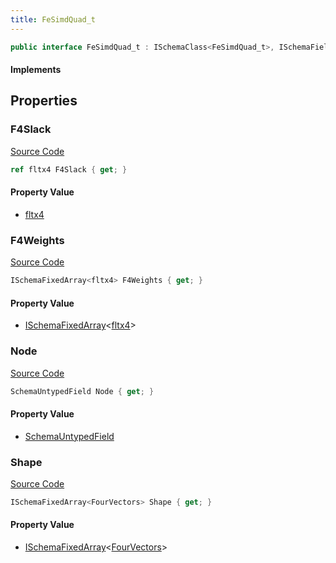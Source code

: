 ```yaml
---
title: FeSimdQuad_t
---
```


```csharp
public interface FeSimdQuad_t : ISchemaClass<FeSimdQuad_t>, ISchemaField, ISchemaClass, INativeHandle
```

#### Implements

## Properties

### F4Slack

[Source Code](https://github.com/swiftly-solution/swiftlys2/blob/main/managed/src/SwiftlyS2.Generated/Schemas/Interfaces/FeSimdQuad_t.cs#L20)

```csharp
ref fltx4 F4Slack { get; }
```

#### Property Value

- [fltx4](/docs/api/shared/natives/fltx4)

### F4Weights

[Source Code](https://github.com/swiftly-solution/swiftlys2/blob/main/managed/src/SwiftlyS2.Generated/Schemas/Interfaces/FeSimdQuad_t.cs#L24)

```csharp
ISchemaFixedArray<fltx4> F4Weights { get; }
```

#### Property Value

- [ISchemaFixedArray](/docs/api/shared/schemas/ischemafixedarray-1)<[fltx4](/docs/api/shared/natives/fltx4)>

### Node

[Source Code](https://github.com/swiftly-solution/swiftlys2/blob/main/managed/src/SwiftlyS2.Generated/Schemas/Interfaces/FeSimdQuad_t.cs#L18)

```csharp
SchemaUntypedField Node { get; }
```

#### Property Value

- [SchemaUntypedField](/docs/api/shared/schemas/schemauntypedfield)

### Shape

[Source Code](https://github.com/swiftly-solution/swiftlys2/blob/main/managed/src/SwiftlyS2.Generated/Schemas/Interfaces/FeSimdQuad_t.cs#L22)

```csharp
ISchemaFixedArray<FourVectors> Shape { get; }
```

#### Property Value

- [ISchemaFixedArray](/docs/api/shared/schemas/ischemafixedarray-1)<[FourVectors](/docs/api/shared/natives/fourvectors)>

